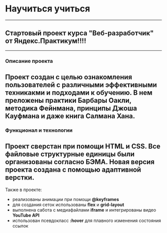 # Научиться учиться
---

## Стартовый проект курса "Веб-разработчик" от Яндекс.Практикум!!!!
---

### Описание проекта

Проект создан с целью ознакомления пользователей с различными эффективными техникакми и подходами к обучению. В нем преложены практики Барбары Оакли, методика Фейнмана, принципы Джоша Кауфмана и даже книга Салмана Хана.
---

### Функционал и технологии
Проект сверстан при помощи HTML и CSS. Все файловые структурные единицы были организованы согласно БЭМА. Новая версия проекта создана с помощью адаптивной верстки.
---

Также в проекте:
* реализованы анимации при помощи **@keyframes**
* для создания сеток использованы **flex** и **grid-layout**
* выполнена сабота с медиафайлами **iframe** и интегрированы видео **YouTube API**
* использован псевдокласс **:hover** для плавного изменения состояния ссылок